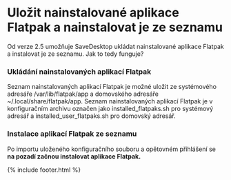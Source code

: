 
# Uložit nainstalované aplikace Flatpak a nainstalovat je ze seznamu
Od verze 2.5 umožňuje SaveDesktop ukládat nainstalované aplikace Flatpak a instalovat je ze seznamu. Jak to tedy funguje?

### Ukládání nainstalovaných aplikací Flatpak
Seznam nainstalovaných aplikací Flatpak je možné uložit ze systémového adresáře /var/lib/flatpak/app a domovského adresáře ~/.local/share/flatpak/app. Seznam nainstalovaných aplikací Flatpak je v konfiguračním archivu označen jako installed_flatpaks.sh pro systémový adresář a installed_user_flatpaks.sh pro domovský adresář.

### Instalace aplikací Flatpak ze seznamu
Po importu uloženého konfiguračního souboru a opětovném přihlášení se **na pozadí začnou instalovat aplikace Flatpak.**



{% include footer.html %}
